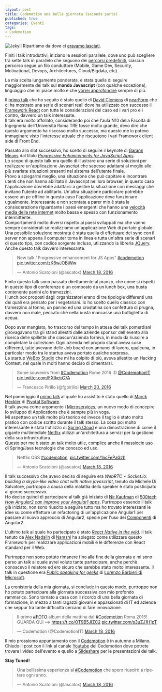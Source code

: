 ```yaml
---
layout: post
title: Codemotion una bella giornata (seconda parte)
published: true
categories: Eventi
tags:
- Codemotion
---
```


![Jekyll]({{site.baseurl}}/assets/codemotion_2016_header.png)
Ripartiamo da dove ci [eravamo lasciati](http://antonioscatoloni.site/2016/03/21/codemotion-una-bella-giornata-prima-parte "eravamo lasciati").<br/>

Finiti i talk introduttivi, iniziano le sessioni parallele, dove uno può scegliere tra sette talk in parallelo che seguono dei [percorsi predefiniti](http://rome2016.codemotionworld.com/conference/ "percorsi predefiniti"), ciascun percorso segue un filo conduttore (Mobile, Game Dev, Security, Motivational, Devops, Architectures, Cloud/Bigdata, etc).<br/>

La mia scelta lungamente ponderata, è stata quella di seguire maggiormente dei talk sul **mondo Javascript** (con qualche eccezione), linguaggio che mi piace molto e che [vorrei approfondire](https://github.com/getify/You-Dont-Know-JS "vorrei approfondire") sempre di più.<br/>

Il [primo talk](http://rome2016.codemotionworld.com/talk-detail/?detail=2279 "primo talk") che ho seguito è stato quello di [David Clemens](http://rome2016.codemotionworld.com/speaker/1887/ "David Clemens") di [nearForm](http://www.nearform.com/ "nearForm") che ci ha mostrato una serie di scenari reali dove ha utilizzato con successo il [Framework React](https://facebook.github.io/react/ "Framework React") con tutte le considerazioni del caso ed i vari pro e i contro, davvero un talk interessate.<br/>
Il talk era molto affollato, considerando poi che l'aula N10 della Facoltà di Ingegneria dell'Università Roma TRE fosse molto grande, devo dire che questo argomento ha riscosso molto successo, ma questo me lo potevo immaginare visto l'interesse attuale che riscuotono i vari Framework client side di Front End.<br/>

Passato allo slot successivo, ho scelto di seguire il keynote di [Garann Means](http://rome2016.codemotionworld.com/speaker/1151/ "Garann Means") dal titolo *[Progressive Enhancements for JavaScript Apps](http://rome2016.codemotionworld.com/talk-detail/?detail=2292)*.<br/>
Lo scopo di questo talk era quello di illustrare una serie di soluzioni per realizzare un'applicazione  Javascript che sapesse adattarsi al meglio alle più svariate situazioni presenti nel sistema dell'utente finale.<br/>
Provo a spiegarmi meglio, una situazione che può capitare è incontrare utenti che non hanno abilitato il Javascript nel loro browser, in questo caso l'applicazione dovrebbe adattarsi a gestire la situazione con messaggi che invitano l'utente ad abilitarlo.
Un'altra situazione particolare potrebbe essere un pc offline in questo caso l'applicazione deve funzionare ugualmente.
Interessante e non scontata a parer mio è stata la consisderazione riguardante i paesi emergenti che hanno una [velocità media della rete internet](http://www.bitmat.it/blog/news/53787/internet-la-velocita-media-cresce-del-23-a-livello-globale "velocità media della rete internet") molto bassa e spesso con funzionamento intermittente. <br/>Comportamenti molto diversi rispetto ai paesi sviluppati ma che vanno sempre considerati se realizziamo un'applicazione Web di portate globale.
Una possibile soluzione mostrata è stata quella di effettuare dei sync con il server non appena il computer torna in linea e tutta un'altra serie di scenari di questo tipo, con codice sorgente incluso, utlizzando la libreria [JQuery](https://jquery.com/).
<br/>Anche questo talk davvero interessante.

<blockquote class="twitter-tweet" data-lang="en"><p lang="en" dir="ltr">New talk &quot;Progressive enhancement for JS Apps&quot; <a href="https://twitter.com/hashtag/codemotion?src=hash">#codemotion</a> <a href="https://t.co/zK6wJOBjWw">pic.twitter.com/zK6wJOBjWw</a></p>&mdash; Antonio Scatoloni (@ascatox) <a href="https://twitter.com/ascatox/status/710786941248266244">March 18, 2016</a></blockquote>
<script async src="//platform.twitter.com/widgets.js" charset="utf-8"></script>

Finito questo talk sono passato direttamente al pranzo, che come si rispetti in questo tipo di conferenze è un composto da un lunch box, una busta contenente panini e/o tramezzini.<br/>
I lunch box proposti dagli organizzatori erano di tre tipologie differenti una dei quali era pensato per i vegetariani. Io ho scelto quello classico con tramezzino al tonno, un panino ed una crostatina con confettura di prugna, davvero non male, peccato che nella busta mancasse una bottiglietta di acqua.


Dopo aver mangiato, ho trascorso del tempo in attesa dei talk pomerdiani girovagavano tra gli stand allestiti dalle aziende sponsor dell'evento alla ricerca delle spillette che ciascun'azienda forniva, in modo da riuscire a completare la collezione. Ogni azienda nel proprio stand aveva cose differenti, tutte avevano delle Job board con annunci di lavoro, qualcuna, in particolar modo tra le startup aveva portato qualche sorpresa.<br/>
La startup [WeBox Studio](http://www.weboxstudio.com/) che mi ha colpito di più, aveva allestito un Hacking Contest, nel quale in molti hanno deciso di cimentarsi.

<blockquote class="twitter-tweet" data-partner="tweetdeck"><p lang="en" dir="ltr">Some souvenirs from <a href="https://twitter.com/hashtag/Codemotion?src=hash">#Codemotion</a> Rome 2016 :D <a href="https://twitter.com/CodemotionIT">@CodemotionIT</a> <a href="https://t.co/FXIkejrC7A">pic.twitter.com/FXIkejrC7A</a></p>&mdash; Francesco Pirillo (@fgpirillo) <a href="https://twitter.com/fgpirillo/status/711523191496302592">March 20, 2016</a></blockquote>
<script async src="//platform.twitter.com/widgets.js" charset="utf-8"></script>

Nel pomeriggio il [primo talk](http://rome2016.codemotionworld.com/talk-detail/?detail=2324) al quale ho assistito è stato quello di [Marck Heckler](http://rome2016.codemotionworld.com/speaker/1842/) di [Pivotal Software](http://pivotal.io/).<br/>
Il talk aveva come argomento i [Microservices](http://martinfowler.com/articles/microservices.html), un nuovo modo di concepire lo sviluppo di Applications che è sempre più in voga.
<br/>Mi aspettavo un talk molto più teorico ed invece il taglio è stato molto pratico con codice scritto durante il talk stesso. La cosa poi molto interessante è stata l'utilizzo di [Spring Cloud](http://projects.spring.io/spring-cloud/) e una dimostrazione di come il gigante multimediale [Netflix](http://techblog.netflix.com/) utilizzi un'architettura a servizi per la gestione della sua infrastruttura.<br/>
Questo per me è stato un talk molto utile, complice anche il massiccio uso di Spring/Java tecnologie che conosco ed uso.

<blockquote class="twitter-tweet" data-lang="en"><p lang="en" dir="ltr">Netflix OSS <a href="https://twitter.com/hashtag/codemotion?src=hash">#codemotion</a>. <a href="https://t.co/1ncFePaGzh">pic.twitter.com/1ncFePaGzh</a></p>&mdash; Antonio Scatoloni (@ascatox) <a href="https://twitter.com/ascatox/status/710814419870224384">March 18, 2016</a></blockquote>
<script async src="//platform.twitter.com/widgets.js" charset="utf-8"></script>

Il talk successivo che avevo deciso di seguire era *WebRTC + Socket.io: building a skype-like video chat with native javascript*, tenuto da Michele Di Salvatore, purtroppo a causa della malattia dello speaker è stato posticipato al giorno successivo.<br/>
Ho deciso quindi di partecipare al talk già iniziato di [Nir Kaufman](https://twitter.com/nirkaufman) di [500tech](http://500tech.com/) *[How Angular2 can improve your Angular1 apps](http://rome2016.codemotionworld.com/speaker/1316/)*. Purtroppo essendo il talk già iniziato, non sono riuscito a seguire tutto ma ho trovato interessanti le idee su come effetture un refactoring di un'applicazione Angular1 per passare al nuovo approccio di Angular2, specie per l'uso dei [Componenti](http://learnangular2.com/components/) di Angular2.

L'ultimo talk al quale ho partecipato è stato *[React Native in the wild](http://rome2016.codemotionworld.com/talk-detail/?detail=2428)*. Il talk tenuto da [Alex Nadalin](http://odino.org/) di [Namshi](https://www.namshi.com/) ha spiegato come utilizzare questo Framework per realizzare applicazioni mobili e le differenze con React standard per il Web.

Purtroppo non sono potuto rimanere fino alla fine della giornata e mi sono perso un talk al quale avrei voluto tante partecipare, anche perchè conoscevo il relatore ed ero sicuro che sarebbe stato molto interessante.
Il talk in questione era *[Public speaking for geeks](http://rome2016.codemotionworld.com/talk-detail/?detail=2458)* di [Lorenzo Barbieri di Microsoft](https://www.facebook.com/geniodelmalefanpage).


La cronistoria della mia giornata, si conclude in questo modo, purtroppo non ho potuto partecipare alla giornata successiva con mio profondo rammarico.
Sono tornato a casa con il ricordo di una bella giornata di formazione, in mezzo a tanti ragazzi giovani e appassionati di IT ed aziende che seppur tra tante difficoltà cercano di fare innovazione.

<blockquote class="twitter-tweet" data-lang="en"><p lang="it" dir="ltr">Il primo <a href="https://twitter.com/hashtag/FOTO?src=hash">#FOTO</a> album della mattina dal <a href="https://twitter.com/hashtag/Codemotion?src=hash">#Codemotion</a> Roma 2016! GUARDA QUI ==&gt; <a href="https://t.co/OT9B5JIZC2">https://t.co/OT9B5JIZC2</a> <a href="https://t.co/s3uZJ1H1pT">pic.twitter.com/s3uZJ1H1pT</a></p>&mdash; Codemotion (@CodemotionIT) <a href="https://twitter.com/CodemotionIT/status/710806002925441024">March 18, 2016</a></blockquote>
<script async src="//platform.twitter.com/widgets.js" charset="utf-8"></script>

Il mio prossiomo appuntamento con il [Codemotion](http://it.codemotionworld.com/category/codemotion-event/) è in autunno a Milano.<br/>
Chiudo il post con il link al canale [Youtube](https://www.youtube.com/user/CodemotionRoma) del Codemotion dove potrete trovare i video dell'evento e quello a [Slideshare](http://www.slideshare.net/mobile/Codemotion) per le presentazioni dei talk.

**Stay Tuned!**

<blockquote class="twitter-tweet" data-lang="en"><p lang="it" dir="ltr">Una bellissima esperienza al <a href="https://twitter.com/hashtag/Codemotion?src=hash">#Codemotion</a> che spero riuscirò a ripetere ogni anno.</p>&mdash; Antonio Scatoloni (@ascatox) <a href="https://twitter.com/ascatox/status/710856668314210304">March 18, 2016</a></blockquote>
<script async src="//platform.twitter.com/widgets.js" charset="utf-8"></script>